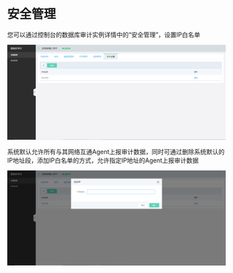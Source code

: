 # 安全管理

您可以通过控制台的数据库审计实例详情中的“安全管理”，设置IP白名单

![IP白名单](/image/Database-Audit/IP白名单.png)

系统默认允许所有与其网络互通Agent上报审计数据，同时可通过删除系统默认的IP地址段，添加IP白名单的方式，允许指定IP地址的Agent上报审计数据

![添加IP白名单](/image/Database-Audit/添加IP白名单.png)

